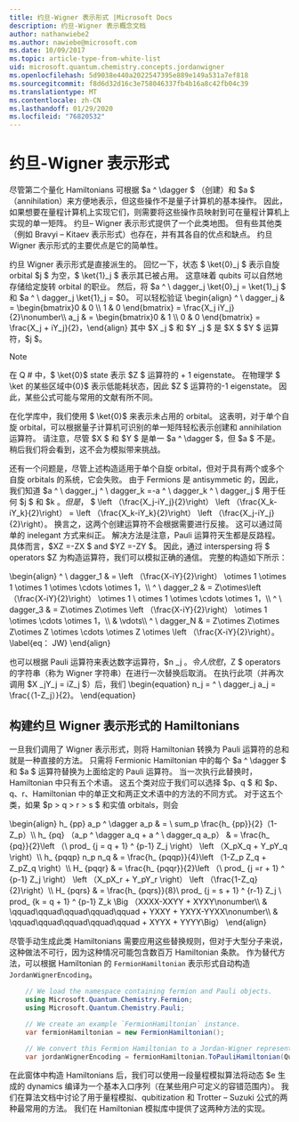 ```yaml
---
title: 约旦-Wigner 表示形式 |Microsoft Docs
description: 约旦-Wigner 表示概念文档
author: nathanwiebe2
ms.author: nawiebe@microsoft.com
ms.date: 10/09/2017
ms.topic: article-type-from-white-list
uid: microsoft.quantum.chemistry.concepts.jordanwigner
ms.openlocfilehash: 5d9038e440a2022547395e889e149a531a7ef818
ms.sourcegitcommit: f8d6d32d16c3e758046337fb4b16a8c42fb04c39
ms.translationtype: MT
ms.contentlocale: zh-CN
ms.lasthandoff: 01/29/2020
ms.locfileid: "76820532"
---
```

# <a name="jordan-wigner-representation"></a>约旦-Wigner 表示形式

尽管第二个量化 Hamiltonians 可根据 $a ^ \dagger $ （创建）和 $a $ （annihilation）来方便地表示，但这些操作不是量子计算机的基本操作。
因此，如果想要在量程计算机上实现它们，则需要将这些操作员映射到可在量程计算机上实现的单一矩阵。
约旦– Wigner 表示形式提供了一个此类地图。
但有些其他类（例如 Bravyi – Kitaev 表示形式）也存在，并有其各自的优点和缺点。
约旦 Wigner 表示形式的主要优点是它的简单性。

约旦 Wigner 表示形式是直接派生的。
回忆一下，状态 $ \ket{0}_j $ 表示自旋 orbital $j $ 为空，$ \ket{1}_j $ 表示其已被占用。
这意味着 qubits 可以自然地存储给定旋转 orbital 的职业。
然后，将 $a ^ \ dagger_j \ket{0}_j = \ket{1}_j $ 和 $a ^ \ dagger_j \ket{1}_j = $0。
可以轻松验证 \begin{align} ^ \ dagger_j & = \begin{bmatrix}0 & 0 \\\ 1 & 0 \end{bmatrix} = \frac{X_j iY_j}{2}\nonumber\\\\ a_j & = \begin{bmatrix}0 & 1 \\\ 0 & 0 \end{bmatrix} = \frac{X_j + iY_j}{2}，\end{align} 其中 $X _j $ 和 $Y _j $ 是 $X $ $Y $ 运算符，$j $。

>[!NOTE]
> 在 Q # 中，$ \ket{0}$ state 表示 $Z $ 运算符的 + 1 eigenstate。 在物理学 $ \ket 的某些区域中{0}$ 表示低能耗状态，因此 $Z $ 运算符的-1 eigenstate。 因此，某些公式可能与常用的文献有所不同。

在化学库中，我们使用 $ \ket{0}$ 来表示未占用的 orbital。
这表明，对于单个自旋 orbital，可以根据量子计算机可识别的单一矩阵轻松表示创建和 annihilation 运算符。
请注意，尽管 $X $ 和 $Y $ 是单一 $a ^ \dagger $，但 $a $ 不是。
稍后我们将会看到，这不会为模拟带来挑战。

还有一个问题是，尽管上述构造适用于单个自旋 orbital，但对于具有两个或多个自旋 orbitals 的系统，它会失败。
由于 Fermions 是 antisymmetic 的，因此，我们知道 $a ^ \ dagger_j ^ \ dagger_k =-a ^ \ dagger_k ^ \ dagger_j $ 用于任何 $j $ 和 $k $。
但是，$ $ \left （\frac{X_j-iY_j}{2}\right） \left （\frac{X_k-iY_k}{2}\right） = \left （\frac{X_k-iY_k}{2}\right） \left （\frac{X_j-iY_j}{2}\right）。
换言之，这两个创建运算符不会根据需要进行反接。
这可以通过简单的 inelegant 方式来纠正。
解决方法是注意，Pauli 运算符天生都是反路程。
具体而言，$XZ =-ZX $ and $YZ =-ZY $。
因此，通过 interspersing 将 $ operators $Z 为构造运算符，我们可以模拟正确的通信。
完整的构造如下所示： 

\begin{align} ^ \ dagger_1 & = \left （\frac{X-iY}{2}\right） \otimes 1 \otimes 1 \otimes 1 \otimes \cdots \otimes 1，\\\\ ^ \ dagger_2 & = Z\otimes\left （\frac{X-iY}{2}\right） \otimes 1 \ otimes 1 \otimes \cdots \otimes 1，\\\\ ^ \ dagger_3 & = Z\otimes Z\otimes \left （\frac{X-iY}{2}\right） \otimes 1 \otimes \cdots \otimes 1，\\\\ & \vdots\\\\ ^ \ dagger_N & = Z\otimes Z\otimes Z\otimes Z \otimes \cdots \otimes Z \otimes \left （\frac{X-iY}{2}\right）。 \label{eq： JW} \end{align}

也可以根据 Pauli 运算符来表达数字运算符，$n _j $。
令人欣慰，$Z $ operators 的字符串（称为 Wigner 字符串）在进行一次替换后取消。
在执行此项（并再次调用 $X _jY_j = iZ_j $）后，我们 \begin{equation} n_j = ^ \ dagger_j a_j = \frac{（1-Z_j）}{2}。
\end{equation}


## <a name="constructing-hamiltonians-in-jordan-wigner-representation"></a>构建约旦 Wigner 表示形式的 Hamiltonians

一旦我们调用了 Wigner 表示形式，则将 Hamiltonian 转换为 Pauli 运算符的总和就是一种直接的方法。
只需将 Fermionic Hamiltonian 中的每个 $a ^ \dagger $ 和 $a $ 运算符替换为上面给定的 Pauli 运算符。
当一次执行此替换时，Hamiltonian 中只有五个术语。
这五个类对应于我们可以选择 $p、q $ 和 $p、q、r、Hamiltonian 中的单正文和两正文术语中的方法的不同方式。
对于这五个类，如果 $p > q > r > s $ 和实值 orbitals，则会

\begin{align} h_ {pp} a_p ^ \dagger a_p & = \ sum_p \frac{h_ {pp}}{2}（1-Z_p）\\\\ h_ {pq} （a_p ^ \dagger a_q + a ^ \ dagger_q a_p） & = \frac{h_ {pq}}{2}\left （\ prod_ {j = q + 1} ^ {p-1} Z_j \right） \left （X_pX_q + Y_pY_q \right）\\\\ h_ {pqqp} n_p n_q & = \frac{h_ {pqqp}}{4}\left （1-Z_p Z_q + Z_pZ_q \right）\\\\ H_ {pqqr} & = \frac{h_ {pqqr}}{2}\left （\ prod_ {j =r + 1} ^ {p-1} Z_j \right） \left （X_pX_r + Y_pY_r \right） \left （\frac{1-Z_q}{2}\right）\\\\ H_ {pqrs} & = \frac{h_ {pqrs}}{8}\ prod_ {j = s + 1} ^ {r-1} Z_j \ prod_ {k = q + 1} ^ {p-1} Z_k \Big （XXXX-XXYY + XYXY\nonumber\\\\ & \qquad\qquad\qquad\qquad\qquad + YXXY + YXYX-YYXX\nonumber\\\\ & \qquad\qquad\qquad\qquad\qquad + XYYX + YYYY\Big） \end{align}

尽管手动生成此类 Hamiltonians 需要应用这些替换规则，但对于大型分子来说，这种做法不可行，因为这种情况可能包含数百万 Hamiltonian 条款。
作为替代方法，可以根据 Hamiltonian 的 `FermionHamiltonian` 表示形式自动构造 `JordanWignerEncoding`。

```csharp
    // We load the namespace containing fermion and Pauli objects. 
    using Microsoft.Quantum.Chemistry.Fermion;
    using Microsoft.Quantum.Chemistry.Pauli;
    
    // We create an example `FermionHamiltonian` instance.
    var fermionHamiltonian = new FermionHamiltonian();

    // We convert this Fermion Hamiltonian to a Jordan-Wigner representation.
    var jordanWignerEncoding = fermionHamiltonian.ToPauliHamiltonian(QubitEncoding.JordanWigner);
```

在此窗体中构造 Hamiltonians 后，我们可以使用一段量程模拟算法将动态 $e 生成的 dynamics 编译为一个基本入口序列（在某些用户可定义的容错范围内）。
我们在算法文档中讨论了用于量程模拟、qubitization 和 Trotter – Suzuki 公式的两种最常用的方法。 我们在 Hamiltonian 模拟库中提供了这两种方法的实现。
